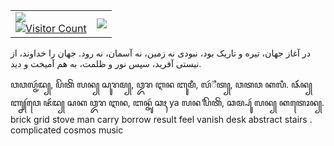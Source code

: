 <table>
  <tr>
     <td>
      <img src="https://github-readme-stats.vercel.app/api/top-langs/?username=Myrlyon&theme=gruvbox&hide_border=true&include_all_commits=true&count_private=true&layout=compact">
      <br>
      <a href="https://visitcount.itsvg.in">
        <img src="https://visitcount.itsvg.in/api?id=d&icon=0&color=7" alt="Visitor Count">
      </a>
    </td>
    <td>
      <img src="https://github-readme-streak-stats.herokuapp.com/?user=Myrlyon&theme=gruvbox&hide_border=true">
    </td>
  </tr>
</table>
در آغاز جهان، تیره و تاریک بود،
نبودی نه زمین، نه آسمان، نه رود.
جهان را خداوند، از نیستی آفرید،
سپس نور و ظلمت، به هم آمیخت و دید.

ꦮꦮꦭ꧀ꦗꦂꦢ꧀, ꦥꦼꦠꦼꦁ ꦭꦤ꧀ ꦱꦸꦫꦩ꧀,
ꦎꦫ ꦆꦤ ꦧꦸꦩꦶ, ꦭꦂ꦳ꦶꦠ꧀, ꦮꦠꦮ ꦏꦭꦶ.
ꦦꦂꦂꦂꦤ꧀ ꦚ꧀ꦚꦂꦮꦺ ꦗꦂꦂꦢ꧀ ꦱꦏ ꦎꦫ ꦆꦤ,
ꦧꦤ꧀ꦗꦸꦂ ꦕꦃ ya ꦭꦤް ꦥꦼꦠꦼꦁ, ꦕꦩ꧀ꦥꦸꦂ ꦭꦤ꧀ ꦏꦠꦺꦴꦤ꧀. brick grid stove man carry borrow result feel vanish desk abstract stairs . complicated cosmos music  
